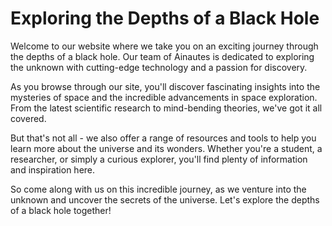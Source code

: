 <!--font:Montserrat-->

# Exploring the Depths of a Black Hole

Welcome to our website where we take you on an exciting journey through the depths of a black hole. Our team of Ainautes is dedicated to exploring the unknown with cutting-edge technology and a passion for discovery.

As you browse through our site, you'll discover fascinating insights into the mysteries of space and the incredible advancements in space exploration. From the latest scientific research to mind-bending theories, we've got it all covered.

But that's not all - we also offer a range of resources and tools to help you learn more about the universe and its wonders. Whether you're a student, a researcher, or simply a curious explorer, you'll find plenty of information and inspiration here.

So come along with us on this incredible journey, as we venture into the unknown and uncover the secrets of the universe. Let's explore the depths of a black hole together!

<!--

Write me markdown content of website with wallpaper:

"A team of Ainautes working together to explore the depths of a black hole, with futuristic technology at their fingertips."

The header of the page should not be copy of the text but rather a real content of the website which is using this wallpaper.


---


# Exploring the Depths of a Black Hole

Welcome to our website where we take you on an exciting journey through the depths of a black hole. Our team of Ainautes is dedicated to exploring the unknown with cutting-edge technology and a passion for discovery.

As you browse through our site, you'll discover fascinating insights into the mysteries of space and the incredible advancements in space exploration. From the latest scientific research to mind-bending theories, we've got it all covered.

But that's not all - we also offer a range of resources and tools to help you learn more about the universe and its wonders. Whether you're a student, a researcher, or simply a curious explorer, you'll find plenty of information and inspiration here.

So come along with us on this incredible journey, as we venture into the unknown and uncover the secrets of the universe. Let's explore the depths of a black hole together!


---


Write me a Google font which is best fitting for the website.

Pick from the list:
- Poppins
- Creepster
- Roboto
- Exo 2
- Lobster
- Cabin
- Montserrat
- Cinzel
- Cinzel Decorative
- Playfair Display
- Lato
- Futura
- Great Vibes
- Alegreya
- Open Sans
- Barlow Condensed
- Dancing Script
- IBM Plex Sans
- Inter
- Orbitron
- Cormorant Garamond
- Raleway


Write just the font name nothing else.


---


Montserrat

-->
